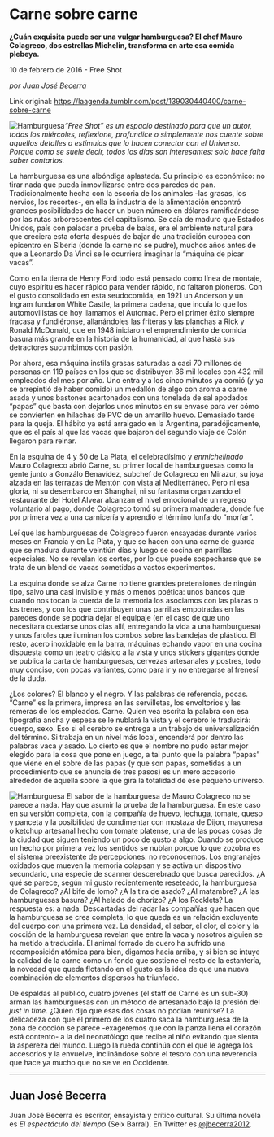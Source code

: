 # Carne sobre carne

**¿Cuán exquisita puede ser una vulgar hamburguesa? El chef Mauro Colagreco, dos estrellas Michelin, transforma en arte esa comida plebeya.**

10 de febrero de 2016 - Free Shot

_por Juan José Becerra_

Link original: https://laagenda.tumblr.com/post/139030440400/carne-sobre-carne

![Hamburguesa](https://64.media.tumblr.com/cf560194776016205c30a795a4748199/tumblr_inline_pjzrooSGeh1t6q87u_500.jpg)*“Free Shot” es un espacio destinado para que un autor, todos los miércoles, reflexione, profundice o simplemente nos cuente sobre aquellos detalles o estímulos que lo hacen conectar con el Universo. Porque como se suele decir, todos los días son interesantes: solo hace falta saber contarlos.*

La hamburguesa es una albóndiga aplastada. Su principio es económico: no tirar nada que pueda inmovilizarse entre dos paredes de pan. Tradicionalmente hecha con la escoria de los animales -las grasas, los nervios, los recortes-, en ella la industria de la alimentación encontró grandes posibilidades de hacer un buen número en dólares ramificándose por las rutas arborescentes del capitalismo. Se caía de maduro que Estados Unidos, país con paladar a prueba de balas, era el ambiente natural para que creciera esta oferta después de bajar de una tradición europea con epicentro en Siberia (donde la carne no se pudre), muchos años antes de que a Leonardo Da Vinci se le ocurriera imaginar la “máquina de picar vacas”.

Como en la tierra de Henry Ford todo está pensado como línea de montaje, cuyo espíritu es hacer rápido para vender rápido, no faltaron pioneros. Con el gusto consolidado en esta seudocomida, en 1921 un Anderson y un Ingram fundaron White Castle, la primera cadena, que incuía lo que los automovilistas de hoy llamamos el Automac. Pero el primer éxito siempre fracasa y fundiéronse, allanándoles las friteras y las planchas a Rick y Ronald McDonald, que en 1948 iniciaron el emprendimiento de comida basura más grande en la historia de la humanidad, al que hasta sus detractores sucumbimos con pasión. 

Por ahora, esa máquina instila grasas saturadas a casi 70 millones de personas en 119 países en los que se distribuyen 36 mil locales con 432 mil empleados del mes por año. Uno entra y a los cinco minutos ya comió (y ya se arrepintió de haber comido) un medallón de algo con aroma a carne asada y unos bastones acartonados con una tonelada de sal apodados “papas” que basta con dejarlos unos minutos en su envase para ver cómo se convierten en hilachas de PVC de un amarillo huevo. Demasiado tarde para la queja. El hábito ya está arraigado en la Argentina, paradójicamente, que es el país al que las vacas que bajaron del segundo viaje de Colón llegaron para reinar.

En la esquina de 4 y 50 de La Plata, el celebradísimo y *enmichelinado* Mauro Colagreco abrió Carne, su primer local de hamburguesas como la gente junto a Gonzálo Benavídez, subchef de Colagreco en Mirazur, su joya alzada en las terrazas de Mentón con vista al Mediterráneo. Pero ni esa gloria, ni su desembarco en Shanghai, ni su fantasma organizando el restaurante del Hotel Alvear alcanzan el nivel emocional de un regreso voluntario al pago, donde Colagreco tomó su primera mamadera, donde fue por primera vez a una carnicería y aprendió el término lunfardo “morfar”.

Leí que las hamburguesas de Colagreco fueron ensayadas durante varios meses en Francia y en La Plata, y que se hacen con una carne de guarda que se madura durante veintiún días y luego se cocina en parrillas especiales. No se revelan los cortes, por lo que puede sospecharse que se trata de un blend de vacas sometidas a vastos experimentos.

La esquina donde se alza Carne no tiene grandes pretensiones de ningún tipo, salvo una casi invisible y más o menos poética: unos bancos que cuando nos tocan la cuerda de la memoria los asociamos con las plazas o los trenes, y con los que contribuyen unas parrillas empotradas en las paredes donde se podría dejar el equipaje (en el caso de que uno necesitara quedarse unos dias allí, entregando la vida a una hamburguesa) y unos faroles que iluminan los combos sobre las bandejas de plástico. El resto, acero inoxidable en la barra, máquinas echando vapor en una cocina dispuesta como un teatro clásico a la vista y unos stickers gigantes donde se publica la carta de hamburguesas, cervezas artesanales y postres, todo muy conciso, con pocas variantes, como para ir y no entregarse al frenesí de la duda.

¿Los colores? El blanco y el negro. Y las palabras de referencia, pocas. “Carne” es la primera, impresa en las servilletas, los envoltorios y las remeras de los empleados. Carne. Quien vea escrita la palabra con esa tipografía ancha y espesa se le nublará la vista y el cerebro le traducirá: cuerpo, sexo. Eso si el cerebro se entrega a un trabajo de universalización del término. Si trabaja en un nivel más local, encenderá por dentro las palabras vaca y asado. Lo cierto es que el nombre no pudo estar mejor elegido para la cosa que pone en juego, a tal punto que la palabra “papas” que viene en el sobre de las papas (y que son papas, sometidas a un procedimiento que se anuncia de tres pasos) es un mero accesorio alrededor de aquella sobre la que gira la totalidad de ese pequeño universo.

![Hamburguesa](https://64.media.tumblr.com/34659e2268dabc369864ac5ef75435a9/tumblr_inline_pjzroo14yw1t6q87u_500.jpg) El sabor de la hamburguesa de Mauro Colagreco no se parece a nada. Hay que asumir la prueba de la hamburguesa. En este caso en su versión completa, con la compañía de huevo, lechuga, tomate, queso y panceta y la posibilidad de condimentar con mostaza de Dijon, mayonesa o ketchup artesanal hecho con tomate platense, una de las pocas cosas de la ciudad que siguen teniendo un poco de gusto a algo. Cuando se produce un hecho por primera vez los sentidos se nublan porque lo que zozobra es el sistema preexistente de percepciones: no reconocemos. Los engranajes oxidados que mueven la memoria colapsan y se activa un dispositivo secundario, una especie de scanner descerebrado que busca parecidos. ¿A qué se parece, según mi gusto recientemente reseteado, la hamburguesa de Colagreco? ¿Al bife de lomo? ¿A la tira de asado? ¿Al matambre? ¿A las hamburguesas basura? ¿Al helado de chorizo? ¿A los Rocklets? La respuesta es: a nada. Descartadas del radar las compañías que hacen que la hamburguesa se crea completa, lo que queda es un relación excluyente del cuerpo con una primera vez. La densidad, el sabor, el olor, el color y la cocción de la hamburguesa revelan que entre la vaca y nosotros alguien se ha metido a traducirla. El animal forrado de cuero ha sufrido una recomposición atómica para bien, digamos hacia arriba, y si bien se intuye la calidad de la carne como un fondo que sostiene el resto de la estantería, la novedad que queda flotando en el gusto es la idea de que una nueva combinación de elementos dispersos ha triunfado.

De espaldas al público, cuatro jóvenes (el staff de Carne es un sub-30) arman las hamburguesas con un método de artesanado bajo la presión del *just in time*. ¿Quién dijo que esas dos cosas no podían reunirse? La delicadeza con que el primero de los cuatro saca la hamburguesa de la zona de cocción se parece -exageremos que con la panza llena el corazón está contento- a la del neonatólogo que recibe al niño evitando que sienta la aspereza del mundo. Luego la rueda continúa con el que le agrega los accesorios y la envuelve, inclinándose sobre el tesoro con una reverencia que hace ya mucho que no se ve en Occidente.

  




---

 Juan José Becerra
------------------

 Juan José Becerra es escritor, ensayista y crítico cultural. Su última novela es *El espectáculo del tiempo* (Seix Barral). En Twitter es [@jbecerra2012](https://twitter.com/jbecerra2012). 

